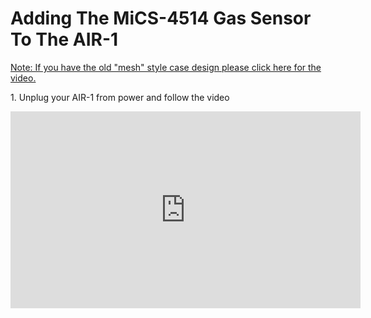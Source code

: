 # Adding The MiCS-4514 Gas Sensor To The AIR-1

[Note: If you have the old "mesh" style case design please click here for the video.](https://www.youtube.com/watch?v=ZKGwc2ZSMrw "Mesh Case Design for the AIR-1")

1\. Unplug your AIR-1 from power and follow the video

<div class="cms-embed"><iframe width="560" height="315" src="https://www.youtube.com/embed/lCzuQIrm9GI?si=GkTa6fD3E3FjGvF7" title="YouTube video player" frameborder="0" allow="accelerometer; autoplay; clipboard-write; encrypted-media; gyroscope; picture-in-picture; web-share" referrerpolicy="strict-origin-when-cross-origin" allowfullscreen=""></iframe></div>